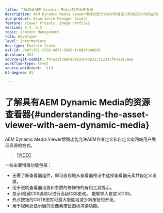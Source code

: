 ```yaml
---
title: 了解具有AEM Dynamic Media的资源查看器
description: AEM Dynamic Media Viewer增强功能允许AEM作者定义和自定义向网站用户展示资源的方式。
sub-product: Experience Manager Assets
feature: Viewer Presets, Image Profiles
version: 6.4, 6.5
topic: Content Management
role: Developer
level: Intermediate
doc-type: Feature Video
exl-id: db4fc561-2368-4df8-9b02-fc08afa00805
duration: 254
source-git-commit: f4c621f3a9caa8c2c64b8323312343fe421a5aee
workflow-type: tm+mt
source-wordcount: '119'
ht-degree: 0%

---
```


# 了解具有AEM Dynamic Media的资源查看器{#understanding-the-asset-viewer-with-aem-dynamic-media}

AEM Dynamic Media Viewer增强功能允许AEM作者定义和自定义向网站用户展示资源的方式。

>[!VIDEO](https://video.tv.adobe.com/v/17783?quality=12&learn=on)

一些主要增强功能包括：

* 无需了解查看器组件，即可直观地从查看器预设中选择查看器元素并自定义设置。
* 用于说明查看器设置和参数的修饰符的有用工具提示。
* 显示/隐藏CSS选项以进行高级CSS更改。 能够导入自定义CSS。
* 热点按钮的OOTB图库可最大限度地减少新按钮的开发。
* 用于视网膜显示器的高像素按钮图稿渲染功能。
